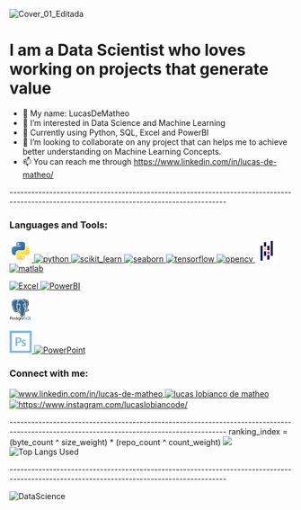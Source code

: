 ![Cover_01_Editada](https://user-images.githubusercontent.com/10830272/150521625-e38dbac6-d1f1-4f5b-8613-710bee48be56.png)

# I am a Data Scientist who loves working on projects that generate value

- 👋 My name: LucasDeMatheo
- 👀 I’m interested in Data Science and Machine Learning
- 🌱 Currently using Python, SQL, Excel and PowerBI 
- 💞️ I’m looking to collaborate on any project that can helps me to achieve better understanding on Machine Learning Concepts. 
- 📫 You can reach me through https://www.linkedin.com/in/lucas-de-matheo/ 

<a> ------------------------------------------------------------------------------------------------------------------------------------------ </a>

<h3 align="left">Languages and Tools:</h3>
<p align="left"> <a href="https://www.python.org" target="_blank" rel="noreferrer"> <img src="https://raw.githubusercontent.com/devicons/devicon/master/icons/python/python-original.svg" alt="python" width="40" height="40"/> </a> <a href="https://jupyter.org" target="_blank" rel="noreferrer"> <img src="https://jupyter.org/assets/homepage/main-logo.svg" alt="python" width="40" height="40"/> </a> <a href="https://scikit-learn.org/" target="_blank" rel="noreferrer"> <img src="https://upload.wikimedia.org/wikipedia/commons/0/05/Scikit_learn_logo_small.svg" alt="scikit_learn" width="40" height="40"/> </a> <a href="https://seaborn.pydata.org/" target="_blank" rel="noreferrer"> <img src="https://seaborn.pydata.org/_images/logo-mark-lightbg.svg" alt="seaborn" width="40" height="40"/> </a> <a href="https://www.tensorflow.org" target="_blank" rel="noreferrer"> <img src="https://www.vectorlogo.zone/logos/tensorflow/tensorflow-icon.svg" alt="tensorflow" width="40" height="40"/> </a> <a href="https://opencv.org/" target="_blank" rel="noreferrer"> <img src="https://www.vectorlogo.zone/logos/opencv/opencv-icon.svg" alt="opencv" width="40" height="40"/> </a> <a href="https://pandas.pydata.org/" target="_blank" rel="noreferrer"> <img src="https://raw.githubusercontent.com/devicons/devicon/2ae2a900d2f041da66e950e4d48052658d850630/icons/pandas/pandas-original.svg" alt="pandas" width="40" height="40"/> </a> 
<a href="https://www.mathworks.com/" target="_blank" rel="noreferrer"> <img src="https://upload.wikimedia.org/wikipedia/commons/2/21/Matlab_Logo.png" alt="matlab" width="40" height="40"/> </a>  
  
  
 <a href="https://www.microsoft.com/pt-br/microsoft-365/p/excel/CFQ7TTC0HR4R?ef_id=3bd85d1ba49d17658da23cf168c08719:G:s&OCID=AID2200006_SEM_3bd85d1ba49d17658da23cf168c08719:G:s&lnkd=Bing_O365SMB_Brand&msclkid=3bd85d1ba49d17658da23cf168c08719" target="_blank" rel="noreferrer"> <img src="https://upload.wikimedia.org/wikipedia/commons/thumb/3/34/Microsoft_Office_Excel_%282019%E2%80%93present%29.svg/100px-Microsoft_Office_Excel_%282019%E2%80%93present%29.svg.png" alt="Excel" width="40" height="40"/> </a> <a href="https://powerbi.microsoft.com/pt-br/desktop/" target="_blank" rel="noreferrer"> <img src="https://upload.wikimedia.org/wikipedia/commons/thumb/c/cf/New_Power_BI_Logo.svg/640px-New_Power_BI_Logo.svg.png" alt="PowerBI" width="40" height="40"/> </a> 
  

<a href="https://www.postgresql.org" target="_blank" rel="noreferrer"> <img src="https://raw.githubusercontent.com/devicons/devicon/master/icons/postgresql/postgresql-original-wordmark.svg" alt="postgresql" width="40" height="40"/> </a> 
  
 <a href="https://www.photoshop.com/en" target="_blank" rel="noreferrer"> <img src="https://raw.githubusercontent.com/devicons/devicon/master/icons/photoshop/photoshop-line.svg" alt="photoshop" width="40" height="40"/> </a> <a href="https://pt.wikipedia.org/wiki/Microsoft_PowerPoint" target="_blank" rel="noreferrer"> <img src="https://upload.wikimedia.org/wikipedia/commons/thumb/0/0d/Microsoft_Office_PowerPoint_%282019%E2%80%93present%29.svg/100px-Microsoft_Office_PowerPoint_%282019%E2%80%93present%29.svg.png" alt="PowerPoint" width="40" height="40"/> </a> </p> 
 

<h3 align="left">Connect with me:</h3>
<p align="left">
<a href="https://linkedin.com/in/www.linkedin.com/in/lucas-de-matheo" target="blank"><img align="center" src="https://raw.githubusercontent.com/rahuldkjain/github-profile-readme-generator/master/src/images/icons/Social/linked-in-alt.svg" alt="www.linkedin.com/in/lucas-de-matheo" height="30" width="40" />
<a href="https://kaggle.com/lucas lobianco de matheo" target="blank"><img align="center" src="https://raw.githubusercontent.com/rahuldkjain/github-profile-readme-generator/master/src/images/icons/Social/kaggle.svg" alt="lucas lobianco de matheo" height="30" width="40" /></a>
<a href="https://instagram.com/https://www.instagram.com/lucaslobiancode/" target="blank"><img align="center" src="https://raw.githubusercontent.com/rahuldkjain/github-profile-readme-generator/master/src/images/icons/Social/instagram.svg" alt="https://www.instagram.com/lucaslobiancode/" height="30" width="40" /></a>

</p>

<a> ------------------------------------------------------------------------------------------------------------------------------------------ </a>
ranking_index = (byte_count ^ size_weight) * (repo_count ^ count_weight)
 <a href="https://github.com/LucasDeMatheo">
    <img height="150em" src="https://github-readme-stats.vercel.app/api?username=LucasDeMatheo&count_private=true&include_all_commits=true&show_icons=true&theme=dracula&hide_border=false&show_owner=true"/> </a>
![Top Langs Used](https://github-readme-stats.vercel.app/api/top-langs/?username=LucasDeMatheo&layout=compact) 
  
<a>  </a>
<a> ------------------------------------------------------------------------------------------------------------------------------------------ </a>


![DataScience](https://user-images.githubusercontent.com/10830272/150546184-8f54b0dd-f0a1-44d0-b29f-8bf964afdaf2.png)


<!---
LucasDeMatheo/LucasDeMatheo is a ✨ special ✨ repository because its `README.md` (this file) appears on your GitHub profile.
You can click the Preview link to take a look at your changes.
--->
